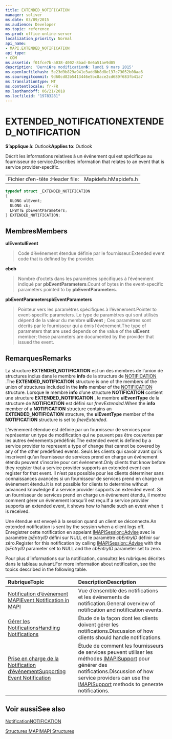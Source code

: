 ```yaml
---
title: EXTENDED_NOTIFICATION
manager: soliver
ms.date: 03/09/2015
ms.audience: Developer
ms.topic: reference
ms.prod: office-online-server
localization_priority: Normal
api_name:
- MAPI.EXTENDED_NOTIFICATION
api_type:
- COM
ms.assetid: f01fce7b-a038-4002-8bad-0e6a51ae9d05
description: 'Derni�re modification�: lundi 9 mars 2015'
ms.openlocfilehash: 5e23d9b829a941e3add8b8d8e137c73052b08aa6
ms.sourcegitcommit: 9d60cd82b5413446e5bc8ace2cd689f683fb41a7
ms.translationtype: MT
ms.contentlocale: fr-FR
ms.lasthandoff: 06/21/2018
ms.locfileid: "19783281"
---
```

# <a name="extendednotification"></a><span data-ttu-id="63801-103">EXTENDED_NOTIFICATION</span><span class="sxs-lookup"><span data-stu-id="63801-103">EXTENDED_NOTIFICATION</span></span>

  
  
<span data-ttu-id="63801-104">**S’applique à**: Outlook</span><span class="sxs-lookup"><span data-stu-id="63801-104">**Applies to**: Outlook</span></span> 
  
<span data-ttu-id="63801-105">Décrit les informations relatives à un événement qui est spécifique au fournisseur de service.</span><span class="sxs-lookup"><span data-stu-id="63801-105">Describes information that relates to an event that is service provider-specific.</span></span> 
  
|||
|:-----|:-----|
|<span data-ttu-id="63801-106">Fichier d’en-tête :</span><span class="sxs-lookup"><span data-stu-id="63801-106">Header file:</span></span>  <br/> |<span data-ttu-id="63801-107">Mapidefs.h</span><span class="sxs-lookup"><span data-stu-id="63801-107">Mapidefs.h</span></span>  <br/> |
   
```cpp
typedef struct _EXTENDED_NOTIFICATION
{
  ULONG ulEvent;
  ULONG cb;
  LPBYTE pbEventParameters;
} EXTENDED_NOTIFICATION;

```

## <a name="members"></a><span data-ttu-id="63801-108">Membres</span><span class="sxs-lookup"><span data-stu-id="63801-108">Members</span></span>

 <span data-ttu-id="63801-109">**ulEvent**</span><span class="sxs-lookup"><span data-stu-id="63801-109">**ulEvent**</span></span>
  
> <span data-ttu-id="63801-110">Code d’événement étendue définie par le fournisseur.</span><span class="sxs-lookup"><span data-stu-id="63801-110">Extended event code that is defined by the provider.</span></span>
    
 <span data-ttu-id="63801-111">**cb**</span><span class="sxs-lookup"><span data-stu-id="63801-111">**cb**</span></span>
  
> <span data-ttu-id="63801-112">Nombre d’octets dans les paramètres spécifiques à l’événement indiqué par **pbEventParameters**.</span><span class="sxs-lookup"><span data-stu-id="63801-112">Count of bytes in the event-specific parameters pointed to by **pbEventParameters**.</span></span> 
    
 <span data-ttu-id="63801-113">**pbEventParameters**</span><span class="sxs-lookup"><span data-stu-id="63801-113">**pbEventParameters**</span></span>
  
> <span data-ttu-id="63801-114">Pointeur vers les paramètres spécifiques à l’événement.</span><span class="sxs-lookup"><span data-stu-id="63801-114">Pointer to event-specific parameters.</span></span> <span data-ttu-id="63801-115">Le type de paramètres qui sont utilisés dépend de la valeur du membre **ulEvent** ; Ces paramètres sont décrits par le fournisseur qui a émis l’événement.</span><span class="sxs-lookup"><span data-stu-id="63801-115">The type of parameters that are used depends on the value of the **ulEvent** member; these parameters are documented by the provider that issued the event.</span></span> 
    
## <a name="remarks"></a><span data-ttu-id="63801-116">Remarques</span><span class="sxs-lookup"><span data-stu-id="63801-116">Remarks</span></span>

<span data-ttu-id="63801-117">La structure **EXTENDED_NOTIFICATION** est un des membres de l’union de structures inclus dans le membre **info** de la structure de [NOTIFICATION](notification.md) .</span><span class="sxs-lookup"><span data-stu-id="63801-117">The **EXTENDED_NOTIFICATION** structure is one of the members of the union of structures included in the **info** member of the [NOTIFICATION](notification.md) structure.</span></span> <span data-ttu-id="63801-118">Lorsque le membre **info** d’une structure **NOTIFICATION** contient une structure **EXTENDED_NOTIFICATION** , le membre **ulEventType** de la structure de **NOTIFICATION** est défini sur _fnevExtended_.</span><span class="sxs-lookup"><span data-stu-id="63801-118">When the **info** member of a **NOTIFICATION** structure contains an **EXTENDED_NOTIFICATION** structure, the **ulEventType** member of the **NOTIFICATION** structure is set to  _fnevExtended_.</span></span>
  
<span data-ttu-id="63801-119">L’événement étendue est définie par un fournisseur de services pour représenter un type de modification qui ne peuvent pas être couvertes par les autres événements prédéfinis.</span><span class="sxs-lookup"><span data-stu-id="63801-119">The extended event is defined by a service provider to represent a type of change that cannot be covered by any of the other predefined events.</span></span> <span data-ttu-id="63801-120">Seuls les clients qui savoir avant qu’ils inscrivent qu’un fournisseur de services prend en charge un événement étendu peuvent s’inscrire pour cet événement.</span><span class="sxs-lookup"><span data-stu-id="63801-120">Only clients that know before they register that a service provider supports an extended event can register for that event.</span></span> <span data-ttu-id="63801-121">Il n’est pas possible pour les clients déterminer sans connaissances avancées si un fournisseur de services prend en charge un événement étendu.</span><span class="sxs-lookup"><span data-stu-id="63801-121">It is not possible for clients to determine without advanced knowledge if a service provider supports an extended event.</span></span> <span data-ttu-id="63801-122">Si un fournisseur de services prend en charge un événement étendu, il montre comment gérer un événement lorsqu’il est reçu.</span><span class="sxs-lookup"><span data-stu-id="63801-122">If a service provider supports an extended event, it shows how to handle such an event when it is received.</span></span>
  
<span data-ttu-id="63801-123">Une étendue est envoyé à la session quand un client se déconnecte.</span><span class="sxs-lookup"><span data-stu-id="63801-123">An extended notification is sent by the session when a client logs off.</span></span> <span data-ttu-id="63801-124">Enregistrer cette notification en appelant [IMAPISession::Advise](imapisession-advise.md) avec le paramètre _lpEntryID_ défini sur NULL et le paramètre _cbEntryID_ définir sur zéro.</span><span class="sxs-lookup"><span data-stu-id="63801-124">Register for this notification by calling [IMAPISession::Advise](imapisession-advise.md) with the  _lpEntryID_ parameter set to NULL and the  _cbEntryID_ parameter set to zero.</span></span> 
  
<span data-ttu-id="63801-125">Pour plus d’informations sur la notification, consultez les rubriques décrites dans le tableau suivant.</span><span class="sxs-lookup"><span data-stu-id="63801-125">For more information about notification, see the topics described in the following table.</span></span>
  
|<span data-ttu-id="63801-126">**Rubrique**</span><span class="sxs-lookup"><span data-stu-id="63801-126">**Topic**</span></span>|<span data-ttu-id="63801-127">**Description**</span><span class="sxs-lookup"><span data-stu-id="63801-127">**Description**</span></span>|
|:-----|:-----|
|[<span data-ttu-id="63801-128">Notification d’événement MAPI</span><span class="sxs-lookup"><span data-stu-id="63801-128">Event Notification in MAPI</span></span>](event-notification-in-mapi.md) <br/> |<span data-ttu-id="63801-129">Vue d’ensemble des notifications et les événements de notification.</span><span class="sxs-lookup"><span data-stu-id="63801-129">General overview of notification and notification events.</span></span>  <br/> |
|[<span data-ttu-id="63801-130">Gérer les Notifications</span><span class="sxs-lookup"><span data-stu-id="63801-130">Handling Notifications</span></span>](handling-notifications.md) <br/> |<span data-ttu-id="63801-131">Étude de la façon dont les clients doivent gérer les notifications.</span><span class="sxs-lookup"><span data-stu-id="63801-131">Discussion of how clients should handle notifications.</span></span>  <br/> |
|[<span data-ttu-id="63801-132">Prise en charge de la Notification d’événement</span><span class="sxs-lookup"><span data-stu-id="63801-132">Supporting Event Notification</span></span>](supporting-event-notification.md) <br/> |<span data-ttu-id="63801-133">Étude de comment les fournisseurs de services peuvent utiliser les méthodes [IMAPISupport](imapisupportiunknown.md) pour générer des notifications.</span><span class="sxs-lookup"><span data-stu-id="63801-133">Discussion of how service providers can use the [IMAPISupport](imapisupportiunknown.md) methods to generate notifications.</span></span>  <br/> |
   
## <a name="see-also"></a><span data-ttu-id="63801-134">Voir aussi</span><span class="sxs-lookup"><span data-stu-id="63801-134">See also</span></span>



[<span data-ttu-id="63801-135">Notification</span><span class="sxs-lookup"><span data-stu-id="63801-135">NOTIFICATION</span></span>](notification.md)


[<span data-ttu-id="63801-136">Structures MAPI</span><span class="sxs-lookup"><span data-stu-id="63801-136">MAPI Structures</span></span>](mapi-structures.md)

